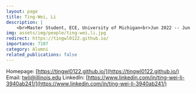 ```yaml
---
layout: page
title: Ting-Wei, Li
description: |
    <br>Master Student, ECE, University of Michigan<br>Jun 2022 -- Jun 2024<br><span style='color:blue'>PhD student, UIUC</span>
img: assets/img/people/ting-wei,li.jpg
redirect: https://tingwl0122.github.io/
importance: 7107
category: Alumni
related_publications: false
---
```

Homepage: [https://tingwl0122.github.io/](https://tingwl0122.github.io/)
Email: [twli@illinois.edu](mailto:twli@illinois.edu)
LinkedIn: [https://www.linkedin.com/in/ting-wei-li-3940ab241/](https://www.linkedin.com/in/ting-wei-li-3940ab241/)
